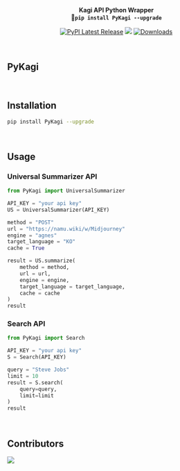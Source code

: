 <div align="center">

<b>Kagi API Python Wrapper</b><br>
<b>🚀`pip install PyKagi --upgrade`</b>

[![PyPI Latest Release](https://img.shields.io/pypi/v/pykakao.svg)](https://pypi.org/project/pykagi/)
![](https://img.shields.io/badge/API-KAGI-orange.svg)
[![Downloads](https://static.pepy.tech/badge/pykagi)](https://pepy.tech/project/pykagi)  


</div>

<br>

<div align="left">

## PyKagi


<br>

## Installation

```bash
pip install PyKagi --upgrade
```

<br>

## Usage

### Universal Summarizer API

```python
from PyKagi import UniversalSummarizer

API_KEY = "your api key"
US = UniversalSummarizer(API_KEY)

method = "POST"
url = "https://namu.wiki/w/Midjourney"
engine = "agnes"
target_language = "KO"
cache = True

result = US.summarize(
    method = method,
    url = url,
    engine = engine,
    target_language = target_language,
    cache = cache
)
result
```

### Search API

```python
from PyKagi import Search

API_KEY = "your api key"
S = Search(API_KEY)

query = "Steve Jobs"
limit = 10
result = S.search(
    query=query, 
    limit=limit
)
result
```

<br>

## Contributors

<a href="https://github.com/wooiljeong/pykakao/graphs/contributors">
  <img src="https://contrib.rocks/image?repo=wooiljeong/pykakao" />
</a>